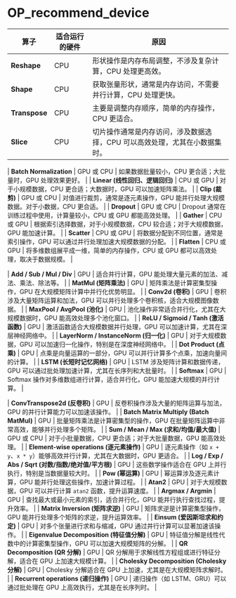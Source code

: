 # OP_recommend_device


| **算子**              | **适合运行的硬件** | **原因**                                                                 |
|---------------------|-----------------|--------------------------------------------------------------------------|
| **Reshape**          | CPU             | 形状操作是内存布局调整，不涉及复杂计算，CPU 处理更高效。                             |
| **Shape**            | CPU             | 获取张量形状，通常是内存访问，不需要并行计算，CPU 处理更快。                           |
| **Transpose**        | CPU             | 主要是调整内存顺序，简单的内存操作，CPU 更适合。                                    |
| **Slice**            | CPU             | 切片操作通常是内存访问，涉及数据选择，CPU 可以高效处理，尤其在小数据集时。                |



| **Batch Normalization** | GPU 或 CPU      | 如果数据批量较小，CPU 更合适；大批量时，GPU 处理效果更好。                               |
| **Linear (线性回归、逻辑回归)** | CPU 或 GPU      | 对于小规模数据，CPU 更合适；大数据时，GPU 可以加速矩阵乘法。                            |
| **Clip (裁剪)**                | GPU 或 CPU      | 对值进行裁剪，通常是逐元素操作，GPU 能并行处理大规模数据。对于小数据，CPU 更合适。            |
| **Dropout**                   | GPU 或 CPU      | Dropout 通常在训练过程中使用，计算量较小，CPU 或 GPU 都能高效处理。                      |
| **Gather**                    | CPU 或 GPU      | 根据索引选择数据，对于小规模数据，CPU 较合适；对于大规模数据，GPU 能加速计算。           |
| **Scatter**                   | CPU 或 GPU      | 将数据分配到不同位置，通常是索引操作，GPU 可以通过并行处理加速大规模数据的分配。            |
| **Flatten**                   | CPU 或 GPU      | 将多维数组展平成一维，简单的内存操作，CPU 或 GPU 都可以高效处理，取决于数据规模。          |

| **Add / Sub / Mul / Div** | GPU             | 适合并行计算，GPU 能处理大量元素的加法、减法、乘法、除法等。                          |
| **MatMul (矩阵乘法)**  | GPU             | 矩阵乘法是计算密集型操作，GPU 在大规模矩阵计算中并行化优势明显。                         |
| **Conv2d (卷积)**     | GPU             | 卷积涉及大量矩阵运算和加法，GPU 可以并行处理多个卷积核，适合大规模图像数据。              |
| **MaxPool / AvgPool (池化)** | GPU             | 池化操作非常适合并行化，尤其在大规模数据时，GPU 能高效处理多个池化窗口。                    |
| **ReLU / Sigmoid / Tanh (激活函数)** | GPU             | 激活函数适合大规模数据并行处理，GPU 可以加速计算，尤其在深层神经网络中。                   |
| **LayerNorm / InstanceNorm (归一化)** | GPU             | 对于大规模数据，GPU 可以加速归一化操作，特别是在深度神经网络中。                        |
| **Dot Product (点乘)** | GPU             | 点乘是向量运算的一部分，GPU 可以并行计算多个点乘，加速向量间的计算。                         |
| **LSTM (长短时记忆网络)** | GPU             | LSTM 涉及矩阵计算和数据传递，GPU 可以通过批处理加速计算，尤其在长序列和大批量时。               |
| **Softmax**                   | GPU             | Softmax 操作对多维数组进行计算，适合并行化，GPU 能加速大规模的并行计算。                 |

| **ConvTranspose2d (反卷积)**  | GPU             | 反卷积操作涉及大量的矩阵运算与加法，GPU 的并行计算能力可以加速该操作。                      |
| **Batch Matrix Multiply (Batch MatMul)** | GPU             | 批量矩阵乘法是计算密集型的操作，GPU 在批量矩阵运算中非常高效，能够并行处理多个矩阵。        |
| **Sum / Mean / Max (求和/均值/最大值)** | GPU 或 CPU      | 对于小批量数据，CPU 更合适；对于大批量数据，GPU 能高效处理。                               |
| **Element-wise operations (逐元素操作)** | GPU             | 逐元素操作（如 `x + y`、`x * y`）能够高效并行计算，尤其在大数据时，GPU 更适合。            |
| **Log / Exp / Abs / Sqrt (对数/指数/绝对值/平方根)** | GPU             | 这些数学操作适合在 GPU 上并行执行，特别是当数据量较大时。                                  |
| **Pow (幂运算)**               | GPU             | 幂运算涉及逐元素计算，GPU 能并行处理这些操作，加速计算过程。                                  |
| **Atan2**                      | GPU             | 对于大规模数据，GPU 可以并行计算 `atan2` 函数，提升运算速度。                               |
| **Argmax / Argmin**            | GPU             | 查找最大或最小元素的索引，适合并行化，GPU 能并行执行查找过程，提升效率。                    |
| **Matrix Inversion (矩阵求逆)** | GPU             | 矩阵求逆是计算密集型操作，GPU 能并行处理多个矩阵的求逆，提升运算效率。                      |
| **Einsum (爱因斯坦求和约定)**    | GPU             | 对多个张量进行求和与缩减，GPU 通过并行计算可以显著加速该操作。                             |
| **Eigenvalue Decomposition (特征值分解)** | GPU             | 特征值分解是线性代数中的计算密集型操作，GPU 可以加速大规模矩阵的分解。                     |
| **QR Decomposition (QR 分解)**  | GPU             | QR 分解用于求解线性方程组或进行特征分解，适合在 GPU 上加速大规模计算。                      |
| **Cholesky Decomposition (Cholesky 分解)** | GPU             | Cholesky 分解适合在 GPU 上加速，尤其是在大规模矩阵求解时。                                  |
| **Recurrent operations (递归操作)** | GPU             | 递归操作（如 LSTM、GRU）可以通过批处理在 GPU 上高效执行，尤其是在长序列时。                  |

